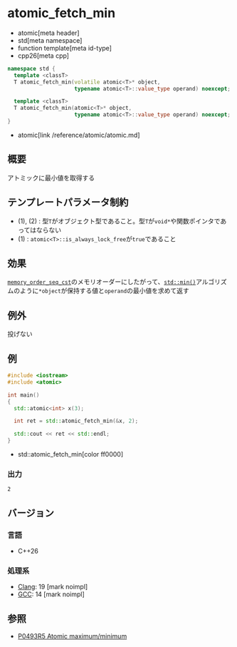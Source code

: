 # atomic_fetch_min
* atomic[meta header]
* std[meta namespace]
* function template[meta id-type]
* cpp26[meta cpp]

```cpp
namespace std {
  template <classT>
  T atomic_fetch_min(volatile atomic<T>* object,
                     typename atomic<T>::value_type operand) noexcept; // (1) C++26

  template <classT>
  T atomic_fetch_min(atomic<T>* object,
                     typename atomic<T>::value_type operand) noexcept; // (2) C++26
}
```
* atomic[link /reference/atomic/atomic.md]


## 概要
アトミックに最小値を取得する


## テンプレートパラメータ制約
- (1), (2) : 型`T`がオブジェクト型であること。型`T`が`void*`や関数ポインタであってはならない
- (1) : `atomic<T>::is_always_lock_free`が`true`であること


## 効果
[`memory_order_seq_cst`](memory_order.md)のメモリオーダーにしたがって、[`std::min()`](/reference/algorithm/min.md)アルゴリズムのように`*object`が保持する値と`operand`の最小値を求めて返す


## 例外
投げない


## 例
```cpp example
#include <iostream>
#include <atomic>

int main()
{
  std::atomic<int> x(3);

  int ret = std::atomic_fetch_min(&x, 2);

  std::cout << ret << std::endl;
}
```
* std::atomic_fetch_min[color ff0000]

### 出力
```
2
```


## バージョン
### 言語
- C++26


### 処理系
- [Clang](/implementation.md#clang): 19 [mark noimpl]
- [GCC](/implementation.md#gcc): 14 [mark noimpl]


## 参照
- [P0493R5 Atomic maximum/minimum](https://open-std.org/jtc1/sc22/wg21/docs/papers/2024/p0493r5.pdf)
